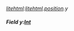 _[litehtml](../../modules/litehtml/litehtml-module.md):[litehtml](../../modules/litehtml/litehtml-module.md).[position](../../modules/litehtml/litehtml-position.md).y_
##### Field y:[Int](../../modules/wonkey/wonkey-types-int.md)
